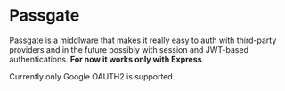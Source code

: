 # Passgate

Passgate is a middlware that makes it really easy to auth with third-party providers and in the future possibly with session and JWT-based authentications. **For now it works only with Express**.

Currently only Google OAUTH2 is supported.
